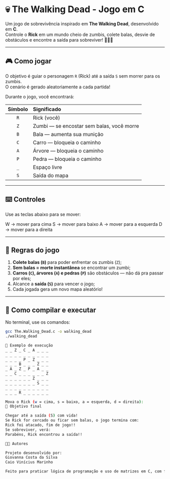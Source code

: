 # 💀 The Walking Dead - Jogo em C

Um jogo de sobrevivência inspirado em **The Walking Dead**, desenvolvido em **C**.  
Controle o **Rick** em um mundo cheio de zumbis, colete balas, desvie de obstáculos e encontre a saída para sobreviver! 🧟‍♂️🔫  

---

## 🎮 Como jogar

O objetivo é guiar o personagem `R` (Rick) até a saída `S` sem morrer para os zumbis.  
O cenário é gerado aleatoriamente a cada partida!

Durante o jogo, você encontrará:

| Símbolo | Significado |
|:--------:|:-------------|
| `R` | Rick (você) |
| `Z` | Zumbi — se encostar sem balas, você morre |
| `B` | Bala — aumenta sua munição |
| `C` | Carro — bloqueia o caminho |
| `A` | Árvore — bloqueia o caminho |
| `P` | Pedra — bloqueia o caminho |
| `_` | Espaço livre |
| `S` | Saída do mapa |

---

## ⌨️ Controles

Use as teclas abaixo para se mover:

W → mover para cima
S → mover para baixo
A → mover para a esquerda
D → mover para a direita


---

## 🧠 Regras do jogo

1. **Colete balas (`B`)** para poder enfrentar os zumbis (`Z`);  
2. **Sem balas = morte instantânea** se encontrar um zumbi;  
3. **Carros (`C`), árvores (`A`) e pedras (`P`)** são obstáculos — não dá pra passar por eles;  
4. Alcance a **saída (`S`)** para vencer o jogo;  
5. Cada jogada gera um novo mapa aleatório!  

---

## 🧰 Como compilar e executar

No terminal, use os comandos:

```bash
gcc The.Walking_Dead.c -o walking_dead
./walking_dead

📸 Exemplo de execução
_ _ Z _ C _ A _ _ _
_ _ _ _ _ _ _ _ _ _
_ _ _ _ P _ Z _ _ _
_ _ _ B _ _ _ Z _ _
_ A _ Z _ P _ A _ _
_ _ C _ _ _ _ _ _ Z
_ _ _ _ _ _ Z _ _ _
_ _ _ _ _ _ _ S _ _
_ _ _ _ _ _ _ _ _ _
_ _ _ R _ _ _ _ _ _

Mova o Rick (w = cima, s = baixo, a = esquerda, d = direita):
🏁 Objetivo final

Chegar até a saída (S) com vida!
Se Rick for cercado ou ficar sem balas, o jogo termina com:
Rick foi atacado, fim de jogo!!
Se sobreviver, verá:
Parabéns, Rick encontrou a saída!!

👩‍💻 Autores

Projeto desenvolvido por:
Giovanna Costa da Silva
Caio Vinícius Marinho

Feito para praticar lógica de programação e uso de matrizes em C, com foco em aleatoriedade, colisão e movimentação no mapa.


